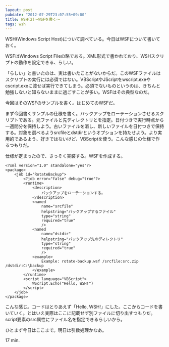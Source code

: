 ```yaml
---
layout: post
pubdate: "2012-07-29T23:07:55+09:00"
title: WSH(2)〜WSFを書く〜
tags: wsh
---
```

WSH(Windows Script Host)について調べている。今日はWSFについて書いておく。

WSFはWindows Script Fileの略である。XML形式で書かれており、WSHスクリプトの動作を設定できる、らしい。

「らしい」と書いたのは、実は書いたことがないからだ。このWSFファイルはスクリプトの実行には必須ではない。VBScriptやJScriptをwscript.exeやcscript.exeに渡せば実行できてしまう。必須でないものというのは、きちんと勉強しないと知らないままに過ごすことが多い。WSFはその典型なのだ。

今回はそのWSFのサンプルを書く。はじめてのWSFだ。

まず今回書くサンプルの仕様を書く。バックアップをローテーションさせるスクリプトである。元ファイルと先ディレクトリとを指定。日付つきで実行時点から一週間分を保持しよう。古いファイルを消し、新しいファイルを日付つきで保持する。対象を選べるようsrcfileとdstdirというオプションを持たせよう。より実用的であるよう、好きではないけど、VBScriptを使う。こんな感じの仕様で作るつもりだ。

仕様が定まったので、さっそく実装する。WSFを作成する。

<div><script src="https://gist.github.com/3199211.js?file=rotate-backup.wsf"></script><noscript><pre><code>&lt;?xml version=&quot;1.0&quot; standalone=&quot;yes&quot;?&gt;
&lt;package&gt;
    &lt;job id=&quot;RotateBackup&quot;&gt;
        &lt;?job error=&quot;false&quot; debug=&quot;true&quot;?&gt;
        &lt;runtime&gt;
            &lt;description&gt;
                バックアップをローテーションする。
            &lt;/description&gt;
            &lt;named
                name=&quot;srcfile&quot;
                helpstring=&quot;バックアップするファイル&quot;
                type=&quot;string&quot;
                required=&quot;true&quot;
                /&gt;
            &lt;named
                name=&quot;dstdir&quot;
                helpstring=&quot;バックアップ先のディレクトリ&quot;
                type=&quot;string&quot;
                required=&quot;true&quot;
                /&gt;
            &lt;example&gt;
                Example: rotate-backup.wsf /srcfile:src.zip /dstdir:C:\backup
            &lt;/example&gt;
        &lt;/runtime&gt;
        &lt;script language=&quot;VBScript&quot;&gt;
            WScript.Echo(&quot;Hello, WSH!&quot;)
        &lt;/script&gt;
    &lt;/job&gt;
&lt;/package&gt;</code></pre></noscript></div>

こんな感じ。コードはとりあえず「Hello, WSH!」にした。ここからコードを書いていく。とはいえ実際はここに記載せず別ファイルに切り出すつもりだ。script要素のsrc属性にファイル名を指定できるらしいから。

ひとまず今日はここまで。明日は引数処理かなあ。

17 min.
